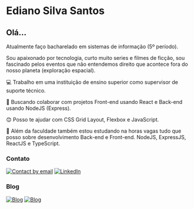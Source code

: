 # Ediano Silva Santos

## Olá…

Atualmente faço bacharelado em sistemas de informação (5º período).

Sou apaixonado por tecnologia, curto muito series e filmes de ficção, sou fascinado pelos eventos que não entendemos direito que acontece fora do nosso planeta (exploração espacial).

:computer: Trabalho em uma instituição de ensino superior como supervisor de suporte técnico.

:purple_heart: Buscando colaborar com projetos Front-end usando React e Back-end usando NodeJS (Express).

:blush: Posso te ajudar com CSS Grid Layout, Flexbox e JavaScript.

:blue_book: Além da faculdade também estou estudando na horas vagas tudo que posso sobre desenvolvimento Back-end e Front-end. NodeJS, ExpressJS, ReactJS e TypeScript.

### Contato
[![Contact by email](https://img.shields.io/badge/email-edianodev@gmail.com-red)](mailto:edianodev@gmail.com) [![LinkedIn](https://img.shields.io/badge/LinkedIn-linkedin.com/in/edianodev-blue)](https://www.linkedin.com/in/edianodev)

### Blog
[![Blog](https://img.shields.io/badge/Blog-ediano-black)](https://ediano.vercel.app/)
[![Blog](https://img.shields.io/badge/Blog-insideblock.com-blue)](https://insideblock.com)
